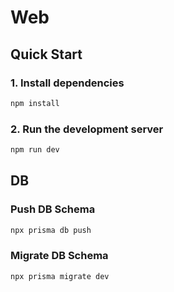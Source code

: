 # Web

## Quick Start

### 1. Install dependencies

```bash
npm install
```

### 2. Run the development server

```bash
npm run dev
```

## DB

### Push DB Schema

```bash
npx prisma db push
```

### Migrate DB Schema

```bash
npx prisma migrate dev
```

